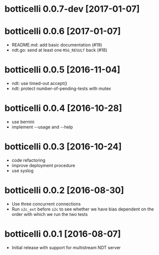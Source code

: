 # botticelli 0.0.7-dev [2017-01-07]

# botticelli 0.0.6 [2017-01-07]

- README.md: add basic documentation (#19)
- ndt.go: send at least one `MSG_RESULT` back (#18)

# botticelli 0.0.5 [2016-11-04]

- ndt: use timed-out accept()
- ndt: protect number-of-pending-tests with mutex

# botticelli 0.0.4 [2016-10-28]

- use bernini
- implement --usage and --help

# botticelli 0.0.3 [2016-10-24]

- code refactoring
- improve deployment procedure
- use syslog

# botticelli 0.0.2 [2016-08-30]

- Use three concurrent connections
- Run `s2c_ext` before `s2c` to see whether we have bias dependent on the
  order with which we run the two tests

# botticelli 0.0.1 [2016-08-07]

- Initial release with support for multistream NDT server
